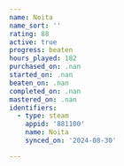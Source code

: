```yaml
---
name: Noita
name_sort: ''
rating: 88
active: true
progress: beaten
hours_played: 182
purchased_on: .nan
started_on: .nan
beaten_on: .nan
completed_on: .nan
mastered_on: .nan
identifiers:
  - type: steam
    appid: '881100'
    name: Noita
    synced_on: '2024-08-30'

---
```

